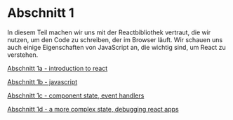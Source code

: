 # Abschnitt 1

In diesem Teil machen wir uns mit der Reactbibliothek vertraut, die wir nutzen, um den Code zu schreiben, der im Browser läuft. Wir schauen uns auch einige Eigenschaften von JavaScript an, die wichtig sind, um React zu verstehen.

[Abschnitt 1a - introduction to react](abschnitt_1a.md)

[Abschnitt 1b - javascript](abschnitt_1b.md)

[Abschnitt 1c - component state, event handlers](abschnitt_1c.md)

[Abschnitt 1d - a more complex state, debugging react apps](abschnitt_1d.md)